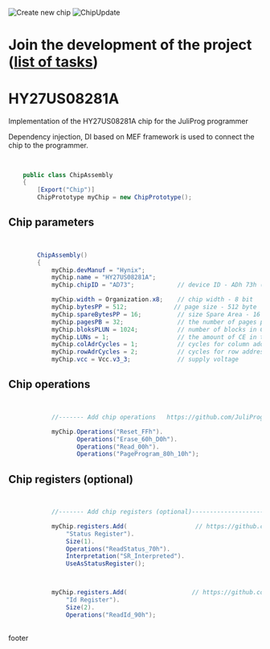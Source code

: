 ![Create new chip](https://github.com/JuliProg/HY27US08281A/workflows/Create%20new%20chip/badge.svg?event=repository_dispatch)
![ChipUpdate](https://github.com/JuliProg/HY27US08281A/workflows/ChipUpdate/badge.svg)
# Join the development of the project ([list of tasks](https://github.com/users/JuliProg/projects/1))


# HY27US08281A
Implementation of the HY27US08281A chip for the JuliProg programmer

Dependency injection, DI based on MEF framework is used to connect the chip to the programmer.

<section class = "listing">

# 
```c#

    public class ChipAssembly
    {
        [Export("Chip")]
        ChipPrototype myChip = new ChipPrototype();
```
# Chip parameters
```c#


        ChipAssembly()
        {
            myChip.devManuf = "Hynix";
            myChip.name = "HY27US08281A";
            myChip.chipID = "AD73";            // device ID - ADh 73h (HY27US08281A.pdf page 30)

            myChip.width = Organization.x8;    // chip width - 8 bit
            myChip.bytesPP = 512;             // page size - 512 byte
            myChip.spareBytesPP = 16;          // size Spare Area - 16 byte
            myChip.pagesPB = 32;               // the number of pages per block - 32 
            myChip.bloksPLUN = 1024;           // number of blocks in CE - 1024
            myChip.LUNs = 1;                   // the amount of CE in the chip
            myChip.colAdrCycles = 1;           // cycles for column addressing
            myChip.rowAdrCycles = 2;           // cycles for row addressing 
            myChip.vcc = Vcc.v3_3;             // supply voltage

```
# Chip operations
```c#


            //------- Add chip operations   https://github.com/JuliProg/Wiki#command-set----------------------------------------------------

            myChip.Operations("Reset_FFh").
                   Operations("Erase_60h_D0h").
                   Operations("Read_00h").
                   Operations("PageProgram_80h_10h");

```
# Chip registers (optional)
```c#


            //------- Add chip registers (optional)----------------------------------------------------

            myChip.registers.Add(                   // https://github.com/JuliProg/Wiki/wiki/StatusRegister
                "Status Register").
                Size(1).
                Operations("ReadStatus_70h").
                Interpretation("SR_Interpreted").
                UseAsStatusRegister();



            myChip.registers.Add(                  // https://github.com/JuliProg/Wiki/wiki/ID-Register
                "Id Register").
                Size(2).
                Operations("ReadId_90h");               
                

```
</section>










footer
